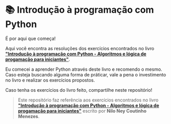 # :books: Introdução à programação com Python

É por aqui que começa!

Aqui você encontra as resoluções dos exercícios encontrados no livro [**"Introdução à programação com Python - Algoritmos e lógica de progamação para iniciantes"**](https://www.amazon.com.br/Introdu%C3%A7%C3%A3o-Programa%C3%A7%C3%A3o-com-Python-Algoritmos/dp/8575227181/ref=asc_df_8575227181/?tag=googleshopp00-20&linkCode=df0&hvadid=379748659420&hvpos=&hvnetw=g&hvrand=9629327709223273956&hvpone=&hvptwo=&hvqmt=&hvdev=c&hvdvcmdl=&hvlocint=&hvlocphy=9102242&hvtargid=pla-811137648888&psc=1). 

Eu comecei a aprender Python através deste livro e recomendo o mesmo. Caso esteja buscando alguma forma de práticar, vale a pena o investimento no livro e realizar os exercícios propostos. 

Caso tenha os exercícios do livro feito, compartilhe neste repositório!

> Este repositório faz referência aos exercícios encontrados no livro [**"Introdução à programação com Python - Algoritmos e lógica de progamação para iniciantes"**](https://www.amazon.com.br/Introdu%C3%A7%C3%A3o-Programa%C3%A7%C3%A3o-com-Python-Algoritmos/dp/8575227181/ref=asc_df_8575227181/?tag=googleshopp00-20&linkCode=df0&hvadid=379748659420&hvpos=&hvnetw=g&hvrand=9629327709223273956&hvpone=&hvptwo=&hvqmt=&hvdev=c&hvdvcmdl=&hvlocint=&hvlocphy=9102242&hvtargid=pla-811137648888&psc=1) escrito por **Nilo Ney Coutinho Menezes**.